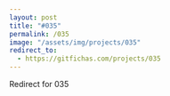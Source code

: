 ```yaml
---
layout: post
title: "#035"
permalink: /035
image: "/assets/img/projects/035"
redirect_to:
  - https://gitfichas.com/projects/035
---
```


Redirect for 035
